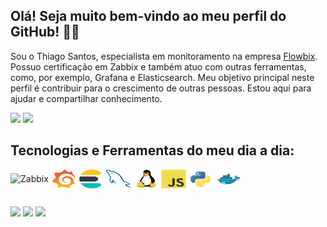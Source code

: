 ## Olá! Seja muito bem-vindo ao meu perfil do GitHub! 👋🏽

Sou o Thiago Santos, especialista em monitoramento na empresa [Flowbix](https://flowbix.com/). Possuo certificação em Zabbix e também atuo com outras ferramentas, como, por exemplo, Grafana e Elasticsearch. Meu objetivo principal neste perfil é contribuir para o crescimento de outras pessoas. Estou aqui para ajudar e compartilhar conhecimento.

<div>
  <img height="150em" src="https://github-readme-stats.vercel.app/api?username=zthiagosantos&show_icons=true&theme=transparent"> 
  <img height="150em" src="https://github-readme-stats.vercel.app/api/top-langs?username=zthiagosantos&show_icons=true&theme=transparent">
</div>

## Tecnologias e Ferramentas do meu dia a dia:
<div style="display: inline_block">
  <img align="center" alt="Zabbix" height="30" width="30" src="https://storage.googleapis.com/flowbix-img/zabbix-logo.svg">
  <img align="center" alt="Grafana" height="30" width="40" src="https://raw.githubusercontent.com/devicons/devicon/master/icons/grafana/grafana-original.svg">
  <img align="center" alt="Elastic" height="30" width="40" src="https://raw.githubusercontent.com/devicons/devicon/master/icons/elasticsearch/elasticsearch-original.svg">
  <img align="center" alt="MySQL" height="30" width="40" src="https://raw.githubusercontent.com/devicons/devicon/master/icons/mysql/mysql-original.svg">
  <img align="center" alt="Linux" height="30" width="40" src="https://raw.githubusercontent.com/devicons/devicon/master/icons/linux/linux-original.svg">
  <img align="center" alt="JavaScript" height="30" width="40" src="https://raw.githubusercontent.com/devicons/devicon/master/icons/javascript/javascript-original.svg">
  <img align="center" alt="Python" height="30" width="40" src="https://raw.githubusercontent.com/devicons/devicon/master/icons/python/python-original.svg">
  <img align="center" alt="Docker" height="30" width="40" src="https://raw.githubusercontent.com/devicons/devicon/master/icons/docker/docker-original.svg">
</div>

##

<div> 
  <a href="https://www.instagram.com/thiago_s18/" target="_blank"><img src="https://img.shields.io/badge/-Instagram-%23E4405F?style=for-the-badge&logo=instagram&logoColor=white" target="_blank"></a>
  <a href = "mailto:tsantos@flowbix.com"><img src="https://img.shields.io/badge/-EMAIL-%23333?style=for-the-badge&logo=microsoft-outlook&logoColor=white" target="_blank"></a>
  <a href="https://www.linkedin.com/in/thiago-souza-694057212" target="_blank"><img src="https://img.shields.io/badge/-LinkedIn-%230077B5?style=for-the-badge&logo=linkedin&logoColor=white" target="_blank"></a> 
</div>
